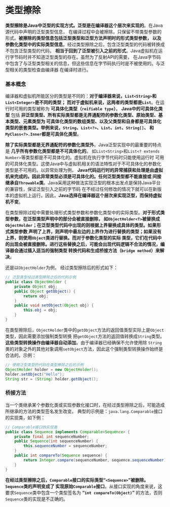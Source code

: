 类型擦除
====================================================================
**类型擦除是Java中泛型的实现方式。泛型是在编译器这个层次来实现的**。在Java源代码中声明的泛型类型信息，
在编译过程中会被擦除，只保留不带类型参数的形式。**被擦除的类型信息包括泛型类型和泛型方法声明时的形式类型参数，
以及参数化类型中的实际类型信息**。经过类型擦除之后，包含泛型类型的代码被转换成不包含泛型类型的代码，
**相当于回到了泛型被引入之前的形式**。Java虚拟机在运行字节码时并不知道泛型类型的存在。虽然为了反射API的需要，
在Java字节码中包含了与泛型类型相关的信息，但这些信息在字节码执行时是不被使用的。与泛型相关的类型检查由编译器
在编译时进行。

### 基本概念
编译器和虚拟机所能区分的类型是不同的：**对于编译器来说，`List<String>`和`List<Integer>`是不同的类型；
而对于虚拟机来说，这两者的类型都是`List`**。在运行时可用的类型被称为 **可具体化类型（`reifiable type`）**。
**Java中的可具体化类型** 包括 **非泛型类型、所有实际类型都是无界通配符的参数化类型、原始类型、基本类型、元素类型为
可具体化类型的数组类型、以及父类型和自身都是可具体化类型的嵌套类型。举例来说，`String`、`List<?>`、`List`、`int`、`String[]`、
和`MyClass<?>.Inner`都是可具体化类型**。

**除了实际类型都是无界通配符的参数化类型外**，Java泛型实现中的最重要的特点是 **几乎所有参数化类型都是不可具体化的**。
如`List<String>`和`List<? extends Number>`等类型都是不可具体化的。虚拟机在执行字节代码时只能使用运行时
可用的可具体化类型。这使Java中与虚拟机相关的语法特性对于不可具体化的参数化类型是不可用的。以异常处理为例，
**Java代码运行时的异常捕获和处理是由虚拟机来完成的。因此异常类型必须是可具体化的。任何泛型类型都不能直接或
间接继承自`Throwable`类**。Java采用这种做法实现泛型的根本出发点是保持Java平台的兼容性，保证泛型引入之前的字节码
在不经过任何修改的情况下就可以在新版本的虚拟机上运行。因此，**Java选择在编译器这个层次来实现泛型，而保持虚拟机不变**。

在类型擦除过程中需要处理形式类型参数和参数化类型中的实际类型。**对于形式类型参数，在泛型类型声明中的部分会被直接删除，
如`ObjectHolder<T>`被替换成`ObjectHolder`；在泛型类型代码中出现的则根据上界替换成具体的类型。如果形式类型参数
声明了上界，则声明中最左边的上界作为进行替换的类型；如果没有上界，则使用`Object`类进行替换。而对于参数化类型的实际
类型，它们在代码中的出现会被直接删除。进行这些替换之后，可能会出现代码逻辑不合法的情况，编译器会通过插入适当的强制类型
转换代码和生成桥接方法（`bridge method`）来解决**。

还是以`ObjectHolder`为例， 经过类型擦除后的形式如下：
```java
// 泛型类型经过类型擦除之后的代码示例
public class ObjectHolder {
    private Object obj;
    public Object getObject() {
        return obj;
    }
    public void setObject(Object obj) {
        this.obj = obj;
    }
}
```
在类型擦除后，`ObjectHolder`类中的`getObject`方法的返回值类型实际上是`Object`类型，因此需要添加强制类型转换
把`getObject`方法的返回值转换成`String`类型。**这些类型转换操作由编译器自动添加**。由于编译器已经确保不允许使用除
`String`类的对象之外的其他对象调用`setObject`方法，因此这个强制类型转换操作始终是合法的。示例：
```java
// 使用泛型类型的代码在类型擦除之后的示例
ObjectHolder holder = new ObjectHolder();
holder.setObject("Hello");
String str = (String) holder.getObject();
```

### 桥接方法
当一个类继承某个参数化类或实现参数化接口时，在经过类型擦除之后，可能造成所继承的方法的类型签名发生改变。
典型的示例是：`java.lang.Comparable`接口的实现类，如下例：
```java
// Comparable接口的实现类
public class Sequence implements Comparable<Sequence> {
    private final int sequenceNumber;
    public Sequence(int sequenceNumber) {
        this.sequenceNumber = sequenceNumber;
    }
    public int compareTo(Sequence sequence) {
        return Integer.compare(sequenceNumber, sequence.sequenceNumber);
    }
}
```
**在经过类型擦除之后，`Comparable`接口的实际类型“`<Sequence>`”被删除。`Sequence`类的声明变成了
实现原始`Comparable`接口**。从接口实现的角度来说，这要求`Sequence`类中包含一个类型签名为 **“`int compareTo(Object)`”**
的方法，否则`Sequence`类的实现是不正确的。
